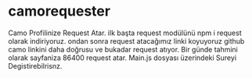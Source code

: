 # camorequester
Camo Profilinize Request Atar.
ilk başta request modülünü npm i request olarak indiriyoruz. 
ondan sonra request atacağımız linki koyuyoruz github camo linkini daha doğrusu ve bukadar request atıyor.
Bir günde tahmini olarak sayfaniza 86400 request atar.
Main.js dosyası üzerindeki Sureyi Degistirebilrisnz.
